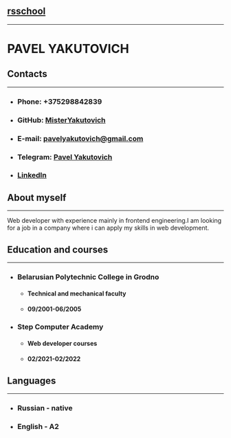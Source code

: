 ## **[rsschool]()**
---
# **PAVEL YAKUTOVICH**

## **Contacts**
---

* ### Phone: +375298842839 
* ### GitHub: [MisterYakutovich](https://github.com/MisterYakutovich)
* ### E-mail: pavelyakutovich@gmail.com
* ### Telegram: [Pavel Yakutovich](https://t.me/pashaforever1571)
* ### [Linkedln](https://www.linkedin.com/in/pavel-yakutovich-10b97a22a/)

## **About myself**
---
Web developer with experience mainly in frontend engineering.I am looking for a job in a company where i can apply my skills in web development.
## **Education and courses**
---
* ### Belarusian Polytechnic College in Grodno
  * #### Technical and mechanical faculty
  * #### 09/2001-06/2005
* ### Step Computer Academy
  * #### Web developer courses
  * #### 02/2021-02/2022
## **Languages**
---
* ### Russian - native
* ### English - A2
